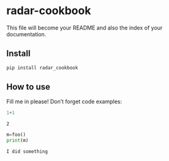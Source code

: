 radar-cookbook
================

<!-- WARNING: THIS FILE WAS AUTOGENERATED! DO NOT EDIT! -->

This file will become your README and also the index of your
documentation.

## Install

``` sh
pip install radar_cookbook
```

## How to use

Fill me in please! Don’t forget code examples:

``` python
1+1
```

    2

``` python
m=foo()
print(m)
```

    I did something
